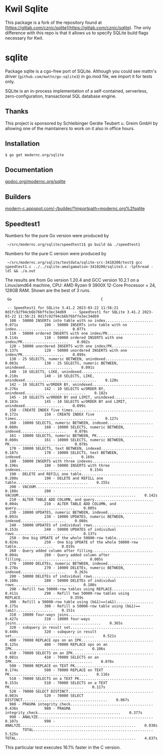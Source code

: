 # Kwil Sqlite

This package is a fork of the repository found at [https://gitlab.com/cznic/sqlite](<https://gitlab.com/cznic/sqlite>).  The only difference with this repo is that it allows us to specify SQLite build flags necessary for Kwil.

# sqlite

Package sqlite is a cgo-free port of SQLite. Although you could see mattn's driver (`github.com/mattn/go-sqlite3`) in go.mod file, we import it for tests only.

SQLite is an in-process implementation of a self-contained, serverless,
zero-configuration, transactional SQL database engine.

## Thanks

This project is sponsored by Schleibinger Geräte Teubert u. Greim GmbH by
allowing one of the maintainers to work on it also in office hours.

## Installation

    $ go get modernc.org/sqlite

## Documentation

[godoc.org/modernc.org/sqlite](http://godoc.org/modernc.org/sqlite)

## Builders

[modern-c.appspot.com/-/builder/?importpath=modernc.org%2fsqlite](https://modern-c.appspot.com/-/builder/?importpath=modernc.org%2fsqlite)

## Speedtest1

Numbers for the pure Go version were produced by

     ~/src/modernc.org/sqlite/speedtest1$ go build && ./speedtest1

Numbers for the pure C version were produced by

     ~/src/modernc.org/sqlite/testdata/sqlite-src-3410200/test$ gcc speedtest1.c ../../sqlite-amalgamation-3410200/sqlite3.c -lpthread -ldl && ./a.out

The results are from Go version 1.20.4 and GCC version 10.2.1 on a
Linux/amd64 machine, CPU: AMD Ryzen 9 3900X 12-Core Processor × 24, 128GB
RAM. Shown are the best of 3 runs.

     Go											C

     -- Speedtest1 for SQLite 3.41.2 2023-03-22 11:56:21 0d1fc92f94cb6b76bffe3ec34d69	-- Speedtest1 for SQLite 3.41.2 2023-03-22 11:56:21 0d1fc92f94cb6b76bffe3ec34d69
      100 - 50000 INSERTs into table with no index......................    0.071s            100 - 50000 INSERTs into table with no index......................    0.077s
      110 - 50000 ordered INSERTS with one index/PK.....................    0.114s            110 - 50000 ordered INSERTS with one index/PK.....................    0.082s
      120 - 50000 unordered INSERTS with one index/PK...................    0.137s            120 - 50000 unordered INSERTS with one index/PK...................    0.099s
      130 - 25 SELECTS, numeric BETWEEN, unindexed......................    0.083s            130 - 25 SELECTS, numeric BETWEEN, unindexed......................    0.091s
      140 - 10 SELECTS, LIKE, unindexed.................................    0.210s            140 - 10 SELECTS, LIKE, unindexed.................................    0.120s
      142 - 10 SELECTS w/ORDER BY, unindexed............................    0.276s            142 - 10 SELECTS w/ORDER BY, unindexed............................    0.182s
      145 - 10 SELECTS w/ORDER BY and LIMIT, unindexed..................    0.183s            145 - 10 SELECTS w/ORDER BY and LIMIT, unindexed..................    0.099s
      150 - CREATE INDEX five times.....................................    0.172s            150 - CREATE INDEX five times.....................................    0.127s
      160 - 10000 SELECTS, numeric BETWEEN, indexed.....................    0.080s            160 - 10000 SELECTS, numeric BETWEEN, indexed.....................    0.078s
      161 - 10000 SELECTS, numeric BETWEEN, PK..........................    0.080s            161 - 10000 SELECTS, numeric BETWEEN, PK..........................    0.078s
      170 - 10000 SELECTS, text BETWEEN, indexed........................    0.187s            170 - 10000 SELECTS, text BETWEEN, indexed........................    0.169s
      180 - 50000 INSERTS with three indexes............................    0.196s            180 - 50000 INSERTS with three indexes............................    0.154s
      190 - DELETE and REFILL one table.................................    0.200s            190 - DELETE and REFILL one table.................................    0.155s
      200 - VACUUM......................................................    0.180s            200 - VACUUM......................................................    0.142s
      210 - ALTER TABLE ADD COLUMN, and query...........................    0.004s            210 - ALTER TABLE ADD COLUMN, and query...........................    0.005s
      230 - 10000 UPDATES, numeric BETWEEN, indexed.....................    0.093s            230 - 10000 UPDATES, numeric BETWEEN, indexed.....................    0.080s
      240 - 50000 UPDATES of individual rows............................    0.153s            240 - 50000 UPDATES of individual rows............................    0.137s
      250 - One big UPDATE of the whole 50000-row table.................    0.024s            250 - One big UPDATE of the whole 50000-row table.................    0.019s
      260 - Query added column after filling............................    0.004s            260 - Query added column after filling............................    0.005s
      270 - 10000 DELETEs, numeric BETWEEN, indexed.....................    0.278s            270 - 10000 DELETEs, numeric BETWEEN, indexed.....................    0.263s
      280 - 50000 DELETEs of individual rows............................    0.188s            280 - 50000 DELETEs of individual rows............................    0.180s
      290 - Refill two 50000-row tables using REPLACE...................    0.411s            290 - Refill two 50000-row tables using REPLACE...................    0.359s
      300 - Refill a 50000-row table using (b&1)==(a&1).................    0.175s            300 - Refill a 50000-row table using (b&1)==(a&1).................    0.151s
      310 - 10000 four-ways joins.......................................    0.427s            310 - 10000 four-ways joins.......................................    0.365s
      320 - subquery in result set......................................    0.440s            320 - subquery in result set......................................    0.521s
      400 - 70000 REPLACE ops on an IPK.................................    0.125s            400 - 70000 REPLACE ops on an IPK.................................    0.106s
      410 - 70000 SELECTS on an IPK.....................................    0.081s            410 - 70000 SELECTS on an IPK.....................................    0.078s
      500 - 70000 REPLACE on TEXT PK....................................    0.174s            500 - 70000 REPLACE on TEXT PK....................................    0.116s
      510 - 70000 SELECTS on a TEXT PK..................................    0.153s            510 - 70000 SELECTS on a TEXT PK..................................    0.117s
      520 - 70000 SELECT DISTINCT.......................................    0.083s            520 - 70000 SELECT DISTINCT.......................................    0.067s
      980 - PRAGMA integrity_check......................................    0.436s            980 - PRAGMA integrity_check......................................    0.377s
      990 - ANALYZE.....................................................    0.107s            990 - ANALYZE.....................................................    0.038s
            TOTAL.......................................................    5.525s                  TOTAL.......................................................    4.637s

This particular test executes 16.1% faster in the C version.
